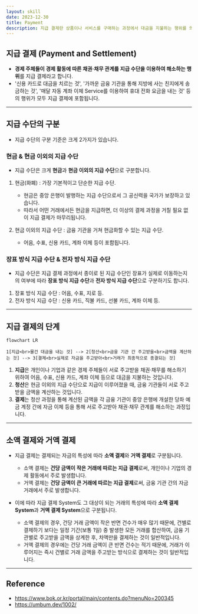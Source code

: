 ```yaml
---
layout: skill
date: 2023-12-30
title: Payment
description: 지급 결제란 상품이나 서비스를 구매하는 과정에서 대금을 지불하는 행위를 의미합니다.
---
```



## 지급 결제 (Payment and Settlement)

- **경제 주체들이 경제 활동에 따른 채권·채무 관계를 지급 수단을 이용하여 해소하는 행위**를 지급 결제라고 합니다.
- '신용 카드로 대금을 치르는 것', '가까운 금융 기관을 통해 지방에 사는 친지에게 송금하는 것', '매달 자동 계좌 이체 Service를 이용하여 휴대 전화 요금을 내는 것' 등의 행위가 모두 지급 결제에 포함됩니다.


---


## 지급 수단의 구분

- 지급 수단의 구분 기준은 크게 2가지가 있습니다.

### 현금 & 현금 이외의 지급 수단

- 지급 수단은 크게 **현금**과 **현금 이외의 지급 수단**으로 구분합니다.

1. 현금(화폐) : 가장 기본적이고 단순한 지급 수단.
    - 현금은 중앙 은행이 발행하는 지급 수단으로서 그 공신력을 국가가 보장하고 있습니다.
    - 따라서 어떤 거래에서든 현금을 지급하면, 더 이상의 결제 과정을 거칠 필요 없이 지급 결제가 마무리됩니다.

2. 현금 이외의 지급 수단 : 금융 기관을 거쳐 현금화할 수 있는 지급 수단.
    - 어음, 수표, 신용 카드, 계좌 이체 등이 포함됩니다.

### 장표 방식 지급 수단 & 전자 방식 지급 수단

- 지급 수단은 지급 결제 과정에서 종이로 된 지급 수단인 장표가 실제로 이동하는지의 여부에 따라 **장표 방식 지급 수단**과 **전자 방식 지급 수단**으로 구분하기도 합니다.

1. 장표 방식 지급 수단 : 어음, 수표, 지로 등.
2. 전자 방식 지급 수단 : 신용 카드, 직불 카드, 선불 카드, 계좌 이체 등.


---


## 지급 결제의 단계

```mermaid
flowchart LR

1[지급<br>물건 대금을 내는 것] --> 2[청산<br>금융 기관 간 주고받을<br>금액을 계산하는 것] --> 3[결제<br>실제로 자금을 주고받아<br>거래가 최종적으로 종결되는 것]
```

1. **지급**은 개인이나 기업과 같은 경제 주체들이 서로 주고받을 채권·채무를 해소하기 위하여 어음, 수표, 신용 카드, 계좌 이체 등으로 대금을 지불하는 것입니다.
2. **청산**은 현금 이외의 지급 수단으로 지급이 이루어졌을 때, 금융 기관들이 서로 주고받을 금액을 계산하는 것입니다.
3. **결제**는 청산 과정을 통해 계산된 금액을 각 금융 기관이 중앙 은행에 개설한 당좌 예금 계정 간에 자금 이체 등을 통해 서로 주고받아 채권·채무 관계를 해소하는 과정입니다.


---


## 소액 결제와 거액 결제

- 지급 결제는 결제되는 자금의 특성에 따라 **소액 결제**와 **거액 결제**로 구분됩니다.
    - 소액 결제는 **건당 금액이 작은 거래에 따르는 지급 결제**로써, 개인이나 기업의 경제 활동에서 주로 발생합니다.
    - 거액 결제는 **건당 금액이 큰 거래에 따르는 지급 결제**로써, 금융 기관 간의 자금 거래에서 주로 발생합니다.

- 이에 따라 지급 결제 System도 그 대상이 되는 거래의 특성에 따라 **소액 결제 System**과 **거액 결제 System**으로 구분됩니다.
    - 소액 결제의 경우, 건당 거래 금액이 작은 반면 건수가 매우 많기 때문에, 건별로 결제하기 보다는 일정 기간(보통 1일) 중 발생한 모든 거래를 합산하여, 금융 기관별로 주고받을 금액을 상계한 후, 차액만을 결제하는 것이 일반적입니다.
    - 거액 결제의 경우에는 건당 거래 금액이 큰 반면 건수는 적기 때문에, 거래가 이루어지는 즉시 건별로 거래 금액을 주고받는 방식으로 결제하는 것이 일반적입니다.


---


## Reference

- <https://www.bok.or.kr/portal/main/contents.do?menuNo=200345>
- <https://umbum.dev/1002/>
